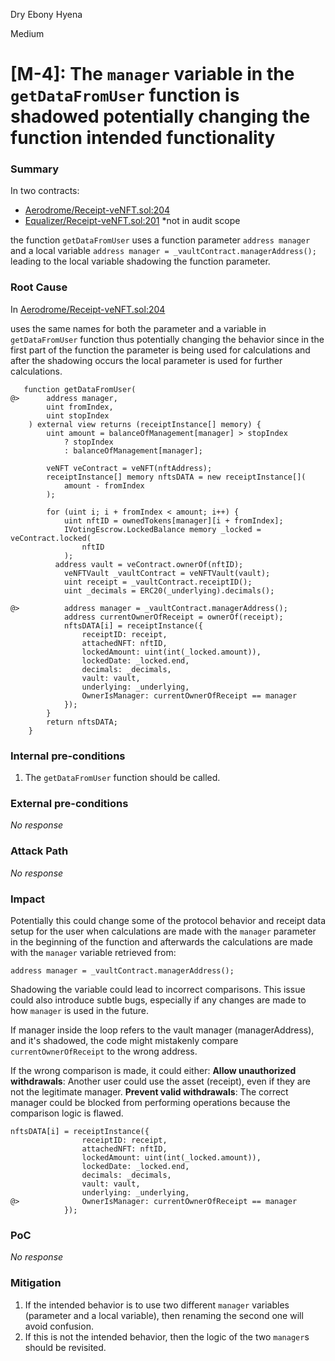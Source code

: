 Dry Ebony Hyena

Medium

# [M-4]: The `manager` variable in the `getDataFromUser` function is shadowed potentially changing the function intended functionality

### Summary

In two contracts:

- [Aerodrome/Receipt-veNFT.sol:204](https://github.com/sherlock-audit/2024-11-debita-finance-v3/blob/main/Debita-V3-Contracts/contracts/Non-Fungible-Receipts/veNFTS/Aerodrome/Receipt-veNFT.sol?plain=1#L204)
- [Equalizer/Receipt-veNFT.sol:201](https://github.com/sherlock-audit/2024-11-debita-finance-v3/blob/main/Debita-V3-Contracts/contracts/Non-Fungible-Receipts/veNFTS/Equalizer/Receipt-veNFT.sol?plain=1#L201) *not in audit scope

the function `getDataFromUser` uses a function parameter `address manager` and a local variable `address manager = _vaultContract.managerAddress();` leading to the local variable shadowing the function parameter.

### Root Cause

In [Aerodrome/Receipt-veNFT.sol:204](https://github.com/sherlock-audit/2024-11-debita-finance-v3/blob/main/Debita-V3-Contracts/contracts/Non-Fungible-Receipts/veNFTS/Aerodrome/Receipt-veNFT.sol?plain=1#L204)

uses the same names for both the parameter and a variable in `getDataFromUser` function thus potentially changing the behavior since in the first part of the function the parameter is being used for calculations and after the shadowing occurs the local parameter is used for further calculations.

```solidity
   function getDataFromUser(
@>      address manager,
        uint fromIndex,
        uint stopIndex
    ) external view returns (receiptInstance[] memory) {
        uint amount = balanceOfManagement[manager] > stopIndex
            ? stopIndex
            : balanceOfManagement[manager];

        veNFT veContract = veNFT(nftAddress);
        receiptInstance[] memory nftsDATA = new receiptInstance[](
            amount - fromIndex
        );

        for (uint i; i + fromIndex < amount; i++) {
            uint nftID = ownedTokens[manager][i + fromIndex];
            IVotingEscrow.LockedBalance memory _locked = veContract.locked(
                nftID
            );
          address vault = veContract.ownerOf(nftID);
            veNFTVault _vaultContract = veNFTVault(vault);
            uint receipt = _vaultContract.receiptID();
            uint _decimals = ERC20(_underlying).decimals();

@>          address manager = _vaultContract.managerAddress();
            address currentOwnerOfReceipt = ownerOf(receipt);
            nftsDATA[i] = receiptInstance({
                receiptID: receipt,
                attachedNFT: nftID,
                lockedAmount: uint(int(_locked.amount)),
                lockedDate: _locked.end,
                decimals: _decimals,
                vault: vault,
                underlying: _underlying,
                OwnerIsManager: currentOwnerOfReceipt == manager
            });
        }
        return nftsDATA;
    }
```

### Internal pre-conditions

1. The `getDataFromUser` function should be called.

### External pre-conditions

_No response_

### Attack Path

_No response_

### Impact

Potentially this could change some of the protocol behavior and receipt data setup for the user when calculations are made with the `manager` parameter in the beginning of the function and afterwards the calculations are made with the `manager` variable retrieved from:

```solidity
address manager = _vaultContract.managerAddress();
```

Shadowing the variable could lead to incorrect comparisons. This issue could also introduce subtle bugs, especially if any changes are made to how `manager` is used in the future.

If manager inside the loop refers to the vault manager (managerAddress), and it's shadowed, the code might mistakenly compare `currentOwnerOfReceipt` to the wrong address.

If the wrong comparison is made, it could either:
**Allow unauthorized withdrawals**: Another user could use the asset (receipt), even if they are not the legitimate manager.
**Prevent valid withdrawals**: The correct manager could be blocked from performing operations because the comparison logic is flawed.

```solidity
nftsDATA[i] = receiptInstance({
                receiptID: receipt,
                attachedNFT: nftID,
                lockedAmount: uint(int(_locked.amount)),
                lockedDate: _locked.end,
                decimals: _decimals,
                vault: vault,
                underlying: _underlying,
@>              OwnerIsManager: currentOwnerOfReceipt == manager
            });
```

### PoC

_No response_

### Mitigation

1. If the intended behavior is to use two different `manager` variables (parameter and a local variable), then renaming the second one will avoid confusion.
2. If this is not the intended behavior, then the logic of the two `manager`s should be revisited.
